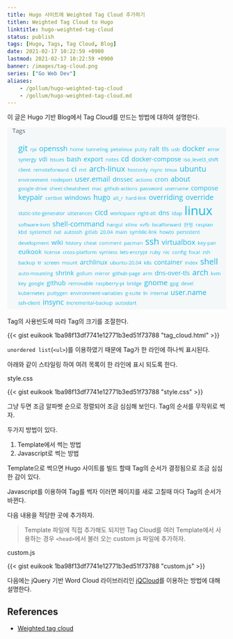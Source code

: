 ```yaml
---
title: Hugo 사이트에 Weighted Tag Cloud 추가하기
titlen: Weighted Tag Cloud to Hugo
linktitle: hugo-weighted-tag-cloud
status: publish
tags: [Hugo, Tags, Tag Cloud, Blog]
date: 2021-02-17 10:22:59 +0900
lastmod: 2021-02-17 10:22:59 +0900
banner: /images/tag-cloud.png
series: ["Go Web Dev"]
aliases:
    - /gollum/hugo-weighted-tag-cloud
    - /gollum/hugo-weighted-tag-cloud.md
---
```


이 글은 Hugo 기반 Blog에서 Tag Cloud를 만드는 방법에 대하여 설명한다.


![tag cloud](/images/hugo-tag-cloud.png)

Tag의 사용빈도에 따라 Tag의 크기를 조절한다.

<!--more-->

{{< gist euikook 1ba98f13df7741e12771b3ed51f73788 "tag_cloud.html" >}}


`unordered list`(`<ul>`)를 이용하였기 때문에 Tag가 한 라인에 하나씩 표시된다. 

아래와 같이 스타일링 하여 여려 목록이 한 라인에 표시 되도록 한다.

style.css

{{< gist euikook 1ba98f13df7741e12771b3ed51f73788 "style.css" >}}


그냥 두면 조금 알파벳 순으로 정렬되어 조금 심심해 보인다. Tag의 순서를 무작위로 썩자.

두가지 방법이 있다. 

1. Template에서 썩는 방법
2. Javascript로 썩는 방법

Template으로 썩으면 Hugo 사이트를 빌드 할때 Tag의 순서가 결정됨으로 조금 심심한 감이 있다. 

Javascript를 이용하여 Tag를 썩자 이러면 페이지를 새로 고칠때 마다 Tag의 순서가 바뀐다.


다음 내용을 적당한 곳에 추가하자. 
> Template 파일에 직접 추가해도 되지만 Tag Cloud를 여러 Template에서 사용하는 경우 `<head>`에서 불러 오는 custom js 파일에 추가하자.


custom.js

{{< gist euikook 1ba98f13df7741e12771b3ed51f73788 "custom.js" >}}


다음에는 jQuery 기반 Word Cloud 라이브러리인 [jQCloud](http://mistic100.github.io/jQCloud/demo.html)를 이용하는 방법에 대해 설명한다. 

## References
* [Weighted tag cloud](https://discourse.gohugo.io/t/weighted-tag-cloud/3491/4)